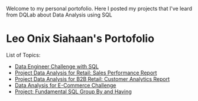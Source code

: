 Welcome to my personal portofolio. Here I posted my projects that I've leard from DQLab about Data Analysis using SQL
# Leo Onix Siahaan's Portofolio
List of Topics:
<ul>
  <li><a href="https://leoonixsiahaan1996.github.io/SQL/">Data Engineer Challenge with SQL</a></li>
  <li> <a href="">Project Data Analysis for Retail: Sales Performance Report</a></li>
  <li><a href="">Project Data Analysis for B2B Retail: Customer Analytics Report</a></li>
  <li><a href="">Data Analysis for E-Commerce Challenge</a></li>
  <li><a href="">Project: Fundamental SQL Group By and Having</a></li>
</ul>
